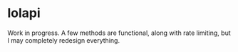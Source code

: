 # lolapi

Work in progress. A few methods are functional, along with rate limiting, but I may completely redesign everything.
